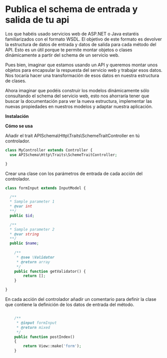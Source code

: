 Publica el schema de entrada y salida de tu api
==========================
Los que habéis usado servicios web de ASP.NET o Java estaréis familiarizados con el formato WSDL. El objetivo de este formato es devolver la estructura de datos de entrada y datos de salida para cada método del API. Esto es un útil porque te permite montar objetos o clases dinámicamente  a partir del schema de un servicio web.

Pues bien, imaginar que estamos usando un API y queremos montar unos objetos para encapsular la respuesta del servicio web y trabajar esos datos. Nos tocaría hacer una transformación de esos datos  en nuestra estructura de clases.

Ahora imaginar que podéis construir los modelos dinámicamente sólo consultando el schema del servicio web, esto nos ahorraría tener que buscar la documentación para ver la nueva estructura, implementar las nuevas propiedades en nuestros modelos y adaptar nuestra aplicación.

**Instalación**


**Cómo se usa**

Añadir el trait APISchema\Http\Traits\SchemeTraitController en tú controlador.
```php
class MyController extends Controller {
  use APISchema\Http\Traits\SchemeTraitController;

}
```

Crear una clase con los parámetros de entrada de cada acción del controlador.

```php
class formInput extends InputModel {

  /**
  * Sample parameter 1
  * @var int
  **/
  public $id;

  /**
  * Sample parameter 2
  * @var string
  **/
  public $name;
  
    /**
     * @see \Validator
     * @return array
     */
    public function getValidator() {
        return [];
    }  

}

```

En cada acción del controlador añadir un comentario para definir la clase que contiene la definición de los datos de entrada del método.

```php

    /**
     * @input formInput
     * @return mixed
     */
	public function postIndex()
	{
		return View::make('form');
	}

```

